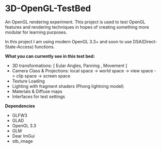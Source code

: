 # 3D-OpenGL-TestBed
An OpenGL rendering experiment.
This project is used to test OpenGL features and rendering techniques in hopes of creating something more modular for learning purposes.

In this project I am using modern OpenGL 3.3+ and soon to use DSA(Direct-State-Access) functions.

**What you can currently see in this test bed:**
* 3D transformations: [ Eular Angles, Panning , Movement ]
* Camera Class & Projections: local space -> world space -> view space -> clip space -> screen space
* Texture Loading
* Lighting with fragment shaders (Phong lightning model)
* Materials & Diffuse maps
* Interfaces for test settings


**Dependencies**
* GLFW3
* GLAD
* OpenGL 3.3
* GLM
* Dear ImGui
* stb_image
